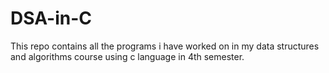 # DSA-in-C
This repo contains all the programs i have worked on in my data structures and algorithms course using c language in 4th semester.
